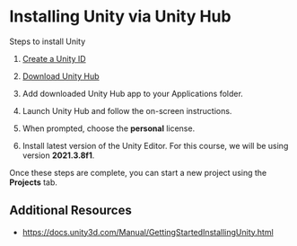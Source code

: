 # Installing Unity via Unity Hub

Steps to install Unity

1. [Create a Unity ID](https://id.unity.com/en/conversations/8ffc395d-eb31-4514-8754-6fdd5814d2d7019f)

2. [Download Unity Hub](https://unity.com/download)

3. Add downloaded Unity Hub app to your Applications folder.

4. Launch Unity Hub and follow the on-screen instructions.

5. When prompted, choose the **personal** license.

6. Install latest version of the Unity Editor. For this course, we will be using version **2021.3.8f1**.

Once these steps are complete, you can start a new project using the **Projects** tab.

## Additional Resources

* https://docs.unity3d.com/Manual/GettingStartedInstallingUnity.html